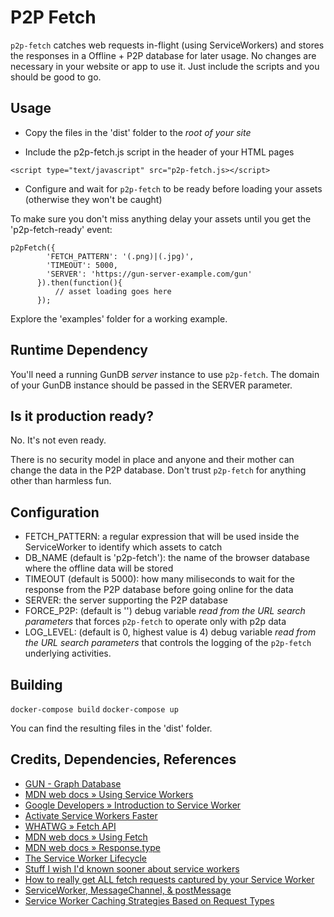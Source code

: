 
# P2P Fetch

`p2p-fetch` catches web requests in-flight (using ServiceWorkers) and stores the responses in a Offline + P2P database for later usage.
No changes are necessary in your website or app to use it. Just include the scripts and you should be good to go.

## Usage

* Copy the files in the 'dist' folder to the *root of your site*

* Include the p2p-fetch.js script in the header of your HTML pages
```
<script type="text/javascript" src="p2p-fetch.js></script>
```

* Configure and wait for `p2p-fetch` to be ready before loading your assets (otherwise they won't be caught)


To make sure you don't miss anything delay your assets until you get the 'p2p-fetch-ready' event:
```
p2pFetch({
        'FETCH_PATTERN': '(.png)|(.jpg)',
        'TIMEOUT': 5000,
        'SERVER': 'https://gun-server-example.com/gun'
      }).then(function(){
          // asset loading goes here
      });
```

Explore the 'examples' folder for a working example.

## Runtime Dependency

You'll need a running GunDB *server* instance to use `p2p-fetch`.
The domain of your GunDB instance should be passed in the SERVER parameter.

## Is it production ready?

No. It's not even ready.

There is no security model in place and anyone and their mother can change the data in the P2P database.
Don't trust `p2p-fetch` for anything other than harmless fun.

## Configuration

 * FETCH_PATTERN: a regular expression that will be used inside the ServiceWorker to identify which assets to catch
 * DB_NAME (default is 'p2p-fetch'): the name of the browser database where the offline data will be stored
 * TIMEOUT (default is 5000): how many miliseconds to wait for the response from the P2P database before going online for the data
 * SERVER: the server supporting the P2P database
 * FORCE_P2P: (default is '') debug variable *read from the URL search parameters* that forces `p2p-fetch` to operate only with p2p data
 * LOG_LEVEL: (default is 0, highest value is 4) debug variable *read from the URL search parameters* that controls the logging of the `p2p-fetch` underlying activities. 

## Building

`docker-compose build`
`docker-compose up`

You can find the resulting files in the 'dist' folder.

## Credits, Dependencies, References

 * [GUN - Graph Database](https://github.com/amark/gun)
 * [MDN web docs » Using Service Workers](https://developer.mozilla.org/en-US/docs/Web/API/Service_Worker_API/Using_Service_Workers)
 * [Google Developers » Introduction to Service Worker ](https://developers.google.com/web/ilt/pwa/introduction-to-service-worker)
 * [Activate Service Workers Faster](https://davidwalsh.name/service-worker-claim)
 * [WHATWG » Fetch API](https://fetch.spec.whatwg.org/)
 * [MDN web docs » Using Fetch](https://developer.mozilla.org/en-US/docs/Web/API/Fetch_API/Using_Fetch)
 * [MDN web docs » Response.type](https://developer.mozilla.org/en-US/docs/Web/API/Response/type)
 * [The Service Worker Lifecycle](https://developers.google.com/web/fundamentals/primers/service-workers/lifecycle)
 * [Stuff I wish I'd known sooner about service workers](https://gist.github.com/Rich-Harris/fd6c3c73e6e707e312d7c5d7d0f3b2f9)
 * [How to really get ALL fetch requests captured by your Service Worker](https://gist.github.com/Rich-Harris/fd6c3c73e6e707e312d7c5d7d0f3b2f9#gistcomment-2737157)
 * [ServiceWorker, MessageChannel, & postMessage](https://ponyfoo.com/articles/serviceworker-messagechannel-postmessage)
 * [Service Worker Caching Strategies Based on Request Types](https://medium.com/dev-channel/service-worker-caching-strategies-based-on-request-types-57411dd7652c)
